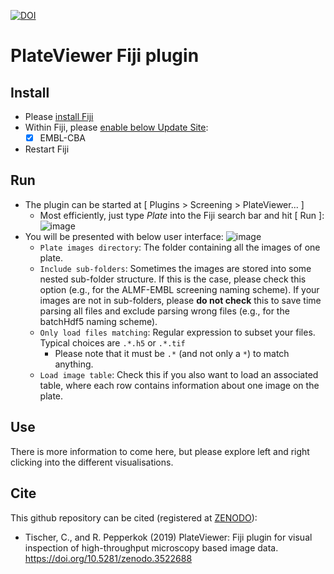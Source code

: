 [![DOI](https://zenodo.org/badge/144602584.svg)](https://zenodo.org/badge/latestdoi/144602584)

# PlateViewer Fiji plugin

## Install

- Please [install Fiji](fiji.sc)
- Within Fiji, please [enable below Update Site](https://imagej.net/Following_an_update_site): 
    - [X] EMBL-CBA
- Restart Fiji

## Run

- The plugin can be started at [ Plugins > Screening > PlateViewer... ]
    - Most efficiently, just type *Plate* into the Fiji search bar and hit [ Run ]:
![image](https://user-images.githubusercontent.com/2157566/80029189-b6a78d80-84e6-11ea-957d-6fe5f9d07f32.png)
- You will be presented with below user interface: ![image](https://user-images.githubusercontent.com/2157566/80489978-f2b47580-8960-11ea-98d1-3148a9b6849d.png)
    - `Plate images directory`: The folder containing all the images of one plate.
    - `Include sub-folders`: Sometimes the images are stored into some nested sub-folder structure. If this is the case, please check this option (e.g., for the ALMF-EMBL screening naming scheme). If your images are not in sub-folders, please **do not check** this to save time parsing all files and exclude parsing wrong files (e.g., for the batchHdf5 naming scheme).
    - `Only load files matching`: Regular expression to subset your files. Typical choices are `.*.h5` or `.*.tif`
        - Please note that it must be `.*` (and not only a `*`) to match anything.
    - `Load image table`: Check this if you also want to load an associated table, where each row contains information about one image on the plate.
    
    
## Use

There is more information to come here, but please explore left and right clicking into the different visualisations.
 
## Cite

This github repository can be cited (registered at [ZENODO](https://zenodo.org/)):
- Tischer, C., and R. Pepperkok (2019) PlateViewer: Fiji plugin for visual inspection of high-throughput microscopy based image data. https://doi.org/10.5281/zenodo.3522688
